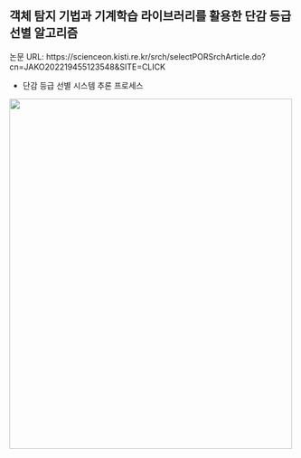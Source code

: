 <h2>객체 탐지 기법과 기계학습 라이브러리를 활용한 단감 등급 선별 알고리즘</h2>
논문 URL: https://scienceon.kisti.re.kr/srch/selectPORSrchArticle.do?cn=JAKO202219455123548&SITE=CLICK

* 단감 등급 선별 시스템 추론 프로세스

<img src="https://user-images.githubusercontent.com/39451858/206441593-841dc01c-9491-44af-ab3a-874120a3026e.png"  width="500" height="620"/>
